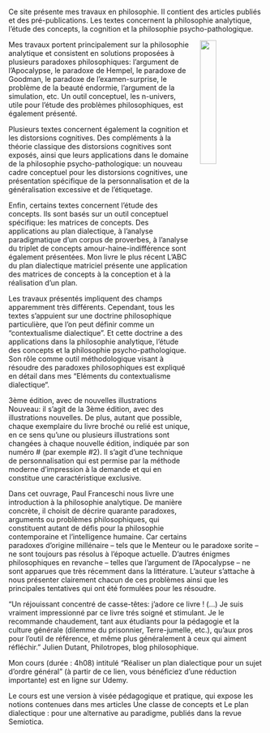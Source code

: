 Ce site présente mes travaux en philosophie. Il contient des articles publiés et des pré-publications. Les textes concernent la philosophie analytique, l’étude des concepts, la cognition et la philosophie psycho-pathologique.

<img align="right" width="25%" src="/images/photo1.jpg" style="margin-left: 20px;">

Mes travaux portent principalement sur la philosophie analytique et consistent en solutions proposées à plusieurs paradoxes philosophiques: l’argument de l’Apocalypse, le paradoxe de Hempel, le paradoxe de Goodman, le paradoxe de l’examen-surprise, le problème de la beauté endormie, l’argument de la simulation, etc. Un outil conceptuel, les n-univers, utile pour l’étude des problèmes philosophiques, est également présenté.

Plusieurs textes concernent également la cognition et les distorsions cognitives. Des compléments à la théorie classique des distorsions cognitives sont exposés, ainsi que leurs applications dans le domaine de la philosophie psycho-pathologique: un nouveau cadre conceptuel pour les distorsions cognitives, une présentation  spécifique de la personnalisation et de la généralisation excessive et de l’étiquetage.

Enfin, certains textes concernent l’étude des concepts. Ils sont basés sur un outil conceptuel spécifique: les matrices de concepts. Des applications au plan dialectique, à l’analyse paradigmatique d’un corpus de proverbes, à l’analyse du triplet de concepts amour-haine-indifférence sont également présentées. Mon livre le plus récent L’ABC du plan dialectique matriciel présente une application des matrices de concepts à la conception et à la réalisation d’un plan.

Les travaux présentés impliquent des champs apparemment très différents. Cependant, tous les textes s’appuient sur une doctrine philosophique particulière, que l’on peut définir comme un “contextualisme dialectique”. Et cette doctrine a des applications dans la philosophie analytique, l’étude des concepts et la philosophie psycho-pathologique. Son rôle comme outil méthodologique visant à résoudre des paradoxes philosophiques est expliqué en détail dans mes “Eléments du contextualisme dialectique“.



3ème édition, avec de nouvelles illustrations
Nouveau: il s’agit de la 3ème édition, avec des illustrations nouvelles. De plus, autant que possible, chaque exemplaire du livre broché ou relié est unique, en ce sens qu’une ou plusieurs illustrations sont changées à chaque nouvelle édition, indiquée par son numéro # (par exemple #2). Il s’agit d’une technique de personnalisation qui est permise par la méthode moderne d’impression à la demande et qui en constitue une caractéristique exclusive.

Dans cet ouvrage, Paul Franceschi nous livre une introduction à la philosophie analytique. De manière concrète, il choisit de décrire quarante paradoxes, arguments ou problèmes philosophiques, qui constituent autant de défis pour la philosophie contemporaine et l’intelligence humaine. Car certains paradoxes d’origine millénaire – tels que le Menteur ou le paradoxe sorite – ne sont toujours pas résolus à l’époque actuelle. D’autres énigmes philosophiques en revanche – telles que l’argument de l’Apocalypse – ne sont apparues que très récemment dans la littérature. L’auteur s’attache à nous présenter clairement chacun de ces problèmes ainsi que les principales tentatives qui ont été formulées pour les résoudre.

“Un réjouissant concentré de casse-têtes: j’adore ce livre ! (…) Je suis vraiment impressionné par ce livre trés soigné et stimulant. Je le recommande chaudement, tant aux étudiants pour la pédagogie et la culture générale (dilemme du prisonnier, Terre-jumelle, etc.), qu’aux pros pour l’outil de référence, et même plus généralement à ceux qui aiment réfléchir.” Julien Dutant, Philotropes, blog philosophique.


Mon cours (durée : 4h08) intitulé “Réaliser un plan dialectique pour un sujet d’ordre général” (à partir de ce lien, vous bénéficiez d’une réduction importante) est en ligne sur Udemy.


Le cours est une version à visée pédagogique et pratique, qui expose les notions contenues dans mes articles Une classe de concepts et Le plan dialectique : pour une alternative au paradigme, publiés dans la revue Semiotica.
